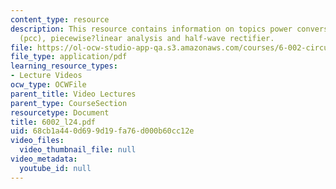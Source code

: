 ```yaml
---
content_type: resource
description: This resource contains information on topics power conversion circuits
  (pcc), piecewise?linear analysis and half-wave rectifier.
file: https://ol-ocw-studio-app-qa.s3.amazonaws.com/courses/6-002-circuits-and-electronics-spring-2007/68cb1a440d699d19fa76d000b60cc12e_6002_l24.pdf
file_type: application/pdf
learning_resource_types:
- Lecture Videos
ocw_type: OCWFile
parent_title: Video Lectures
parent_type: CourseSection
resourcetype: Document
title: 6002_l24.pdf
uid: 68cb1a44-0d69-9d19-fa76-d000b60cc12e
video_files:
  video_thumbnail_file: null
video_metadata:
  youtube_id: null
---
```


